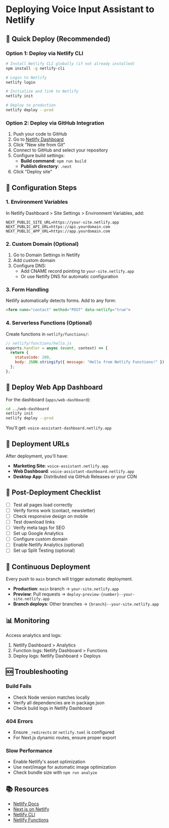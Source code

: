 # Deploying Voice Input Assistant to Netlify

## 🚀 Quick Deploy (Recommended)

### Option 1: Deploy via Netlify CLI
```bash
# Install Netlify CLI globally (if not already installed)
npm install -g netlify-cli

# Login to Netlify
netlify login

# Initialize and link to Netlify
netlify init

# Deploy to production
netlify deploy --prod
```

### Option 2: Deploy via GitHub Integration

1. Push your code to GitHub
2. Go to [Netlify Dashboard](https://app.netlify.com)
3. Click "New site from Git"
4. Connect to GitHub and select your repository
5. Configure build settings:
   - **Build command**: `npm run build`
   - **Publish directory**: `.next`
6. Click "Deploy site"

## 🔧 Configuration Steps

### 1. Environment Variables
In Netlify Dashboard > Site Settings > Environment Variables, add:

```env
NEXT_PUBLIC_SITE_URL=https://your-site.netlify.app
NEXT_PUBLIC_API_URL=https://api.yourdomain.com
NEXT_PUBLIC_APP_URL=https://app.yourdomain.com
```

### 2. Custom Domain (Optional)
1. Go to Domain Settings in Netlify
2. Add custom domain
3. Configure DNS:
   - Add CNAME record pointing to `your-site.netlify.app`
   - Or use Netlify DNS for automatic configuration

### 3. Form Handling
Netlify automatically detects forms. Add to any form:
```html
<form name="contact" method="POST" data-netlify="true">
```

### 4. Serverless Functions (Optional)
Create functions in `netlify/functions/`:
```javascript
// netlify/functions/hello.js
exports.handler = async (event, context) => {
  return {
    statusCode: 200,
    body: JSON.stringify({ message: "Hello from Netlify Functions!" })
  };
};
```

## 📱 Deploy Web App Dashboard

For the dashboard (`apps/web-dashboard`):

```bash
cd ../web-dashboard
netlify init
netlify deploy --prod
```

You'll get: `voice-assistant-dashboard.netlify.app`

## 🔗 Deployment URLs

After deployment, you'll have:
- **Marketing Site**: `voice-assistant.netlify.app`
- **Web Dashboard**: `voice-assistant-dashboard.netlify.app`
- **Desktop App**: Distributed via GitHub Releases or your CDN

## 🎯 Post-Deployment Checklist

- [ ] Test all pages load correctly
- [ ] Verify forms work (contact, newsletter)
- [ ] Check responsive design on mobile
- [ ] Test download links
- [ ] Verify meta tags for SEO
- [ ] Set up Google Analytics
- [ ] Configure custom domain
- [ ] Enable Netlify Analytics (optional)
- [ ] Set up Split Testing (optional)

## 🔄 Continuous Deployment

Every push to `main` branch will trigger automatic deployment.
- **Production**: `main` branch → `your-site.netlify.app`
- **Preview**: Pull requests → `deploy-preview-{number}--your-site.netlify.app`
- **Branch deploys**: Other branches → `{branch}--your-site.netlify.app`

## 📊 Monitoring

Access analytics and logs:
1. Netlify Dashboard > Analytics
2. Function logs: Netlify Dashboard > Functions
3. Deploy logs: Netlify Dashboard > Deploys

## 🆘 Troubleshooting

### Build Fails
- Check Node version matches locally
- Verify all dependencies are in package.json
- Check build logs in Netlify Dashboard

### 404 Errors
- Ensure `_redirects` or `netlify.toml` is configured
- For Next.js dynamic routes, ensure proper export

### Slow Performance
- Enable Netlify's asset optimization
- Use next/image for automatic image optimization
- Check bundle size with `npm run analyze`

## 📚 Resources

- [Netlify Docs](https://docs.netlify.com)
- [Next.js on Netlify](https://docs.netlify.com/frameworks/next-js/)
- [Netlify CLI](https://cli.netlify.com)
- [Netlify Functions](https://functions.netlify.com)